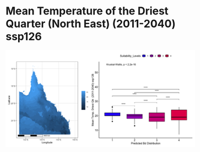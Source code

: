 # Mean Temperature of the Driest Quarter (North East) (2011-2040) ssp126
![image info](../../Analysis_Plots/North_East_Extent_OnlyEnvs/Mean_Temp_Driest_Qtr_NE_1140_126.png)